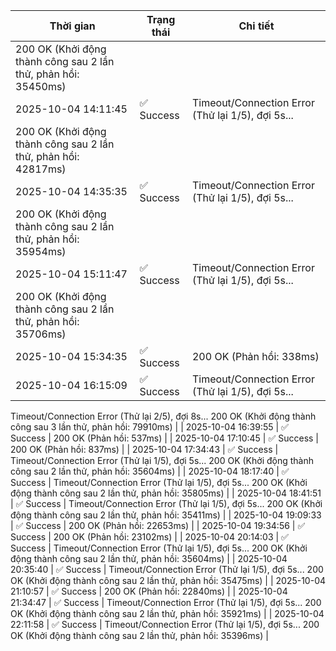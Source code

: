 | Thời gian | Trạng thái | Chi tiết |
|---|---|---|
200 OK (Khởi động thành công sau 2 lần thử, phản hồi: 35450ms) |
| 2025-10-04 14:11:45 | ✅ Success | Timeout/Connection Error (Thử lại 1/5), đợi 5s...
200 OK (Khởi động thành công sau 2 lần thử, phản hồi: 42817ms) |
| 2025-10-04 14:35:35 | ✅ Success | Timeout/Connection Error (Thử lại 1/5), đợi 5s...
200 OK (Khởi động thành công sau 2 lần thử, phản hồi: 35954ms) |
| 2025-10-04 15:11:47 | ✅ Success | Timeout/Connection Error (Thử lại 1/5), đợi 5s...
200 OK (Khởi động thành công sau 2 lần thử, phản hồi: 35706ms) |
| 2025-10-04 15:34:35 | ✅ Success | 200 OK (Phản hồi: 338ms) |
| 2025-10-04 16:15:09 | ✅ Success | Timeout/Connection Error (Thử lại 1/5), đợi 5s...
Timeout/Connection Error (Thử lại 2/5), đợi 8s...
200 OK (Khởi động thành công sau 3 lần thử, phản hồi: 79910ms) |
| 2025-10-04 16:39:55 | ✅ Success | 200 OK (Phản hồi: 537ms) |
| 2025-10-04 17:10:45 | ✅ Success | 200 OK (Phản hồi: 837ms) |
| 2025-10-04 17:34:43 | ✅ Success | Timeout/Connection Error (Thử lại 1/5), đợi 5s...
200 OK (Khởi động thành công sau 2 lần thử, phản hồi: 35604ms) |
| 2025-10-04 18:17:40 | ✅ Success | Timeout/Connection Error (Thử lại 1/5), đợi 5s...
200 OK (Khởi động thành công sau 2 lần thử, phản hồi: 35805ms) |
| 2025-10-04 18:41:51 | ✅ Success | Timeout/Connection Error (Thử lại 1/5), đợi 5s...
200 OK (Khởi động thành công sau 2 lần thử, phản hồi: 35411ms) |
| 2025-10-04 19:09:33 | ✅ Success | 200 OK (Phản hồi: 22653ms) |
| 2025-10-04 19:34:56 | ✅ Success | 200 OK (Phản hồi: 23102ms) |
| 2025-10-04 20:14:03 | ✅ Success | Timeout/Connection Error (Thử lại 1/5), đợi 5s...
200 OK (Khởi động thành công sau 2 lần thử, phản hồi: 35604ms) |
| 2025-10-04 20:35:40 | ✅ Success | Timeout/Connection Error (Thử lại 1/5), đợi 5s...
200 OK (Khởi động thành công sau 2 lần thử, phản hồi: 35475ms) |
| 2025-10-04 21:10:57 | ✅ Success | 200 OK (Phản hồi: 22840ms) |
| 2025-10-04 21:34:47 | ✅ Success | Timeout/Connection Error (Thử lại 1/5), đợi 5s...
200 OK (Khởi động thành công sau 2 lần thử, phản hồi: 35921ms) |
| 2025-10-04 22:11:58 | ✅ Success | Timeout/Connection Error (Thử lại 1/5), đợi 5s...
200 OK (Khởi động thành công sau 2 lần thử, phản hồi: 35396ms) |
